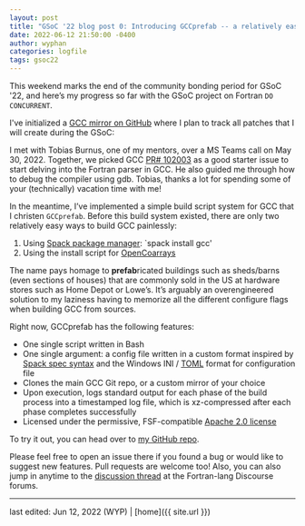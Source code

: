 ```yaml
---
layout: post
title: "GSoC '22 blog post 0: Introducing GCCprefab -- a relatively easy way to build GFortran"
date: 2022-06-12 21:50:00 -0400
author: wyphan
categories: logfile
tags: gsoc22
---
```


This weekend marks the end of the community bonding period for GSoC '22, and here’s my progress so far with the GSoC project on Fortran `DO CONCURRENT`.

I've initialized a [GCC mirror on GitHub][mirror] where I plan to track all patches that I will create during the GSoC:

I met with Tobias Burnus, one of my mentors, over a MS Teams call on May 30, 2022. Together, we picked GCC [PR# 102003][bug] as a good starter issue to start delving into the Fortran parser in GCC. He also guided me through how to debug the compiler using gdb. Tobias, thanks a lot for spending some of your (technically) vacation time with me!

In the meantime, I’ve implemented a simple build script system for GCC that I christen `GCCprefab`. Before this build system existed, there are only two relatively easy ways to build GCC painlessly:

1. Using [Spack package manager][spack]: `spack install gcc'
2. Using the install script for [OpenCoarrays][caf]

The name pays homage to **prefab**ricated buildings such as sheds/barns (even sections of houses) that are commonly sold in the US at hardware stores such as Home Depot or Lowe’s. It’s arguably an overengineered solution to my laziness having to memorize all the different configure flags when building GCC from sources.

Right now, GCCprefab has the following features:

- One single script written in Bash
- One single argument: a config file written in a custom format inspired by [Spack spec syntax][spec] and the Windows INI / [TOML][toml] format for configuration file
- Clones the main GCC Git repo, or a custom mirror of your choice
- Upon execution, logs standard output for each phase of the build process into a timestamped log file, which is xz-compressed after each phase completes successfully
- Licensed under the permissive, FSF-compatible [Apache 2.0 license][apache]

To try it out, you can head over to [my GitHub repo][gh].

Please feel free to open an issue there if you found a bug or would like to suggest new features. Pull requests are welcome too! Also, you can also jump in anytime to the [discussion thread][forum] at the Fortran-lang Discourse forums.

[mirror]: https://github.com/wyphan/gfortran-do-concurrent
[bug]: https://gcc.gnu.org/bugzilla/show_bug.cgi?id=102003
[spack]: https://spack.io/
[caf]: https://github.com/sourceryinstitute/OpenCoarrays
[spec]: https://spack.readthedocs.io/en/latest/basic_usage.html#specs-dependencies
[toml]: https://toml.io/en/
[apache]: https://opensource.org/licenses/Apache-2.0
[gh]: https://github.com/wyphan/gccprefab
[forum]: https://fortran-lang.discourse.group/t/gsoc-2022-accelerating-fortran-do-concurrent-in-gcc/3269

---

last edited: Jun 12, 2022 (WYP) | [home]({{ site.url }})
